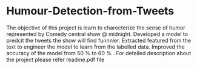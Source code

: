 # Humour-Detection-from-Tweets
The objective of this project is learn to  charecterize the sense of humor represented by Comedy central show @ midnight.
Developed a model to predcit the tweets the show will find funnnier. 
Extracted featured from the text to engineer the model to learn from the labelled data.
Improved the accuracy of the model from 50 % to 60 % .
For detailed description about the project please refer readme.pdf file
